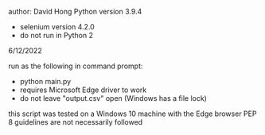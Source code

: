 author: David Hong
Python version 3.9.4
- selenium version 4.2.0
- do not run in Python 2

6/12/2022

run as the following in command prompt:
- python main.py
- requires Microsoft Edge driver to work
- do not leave "output.csv" open (Windows has a file lock)

this script was tested on a Windows 10 machine with the Edge browser
PEP 8 guidelines are not necessarily followed
